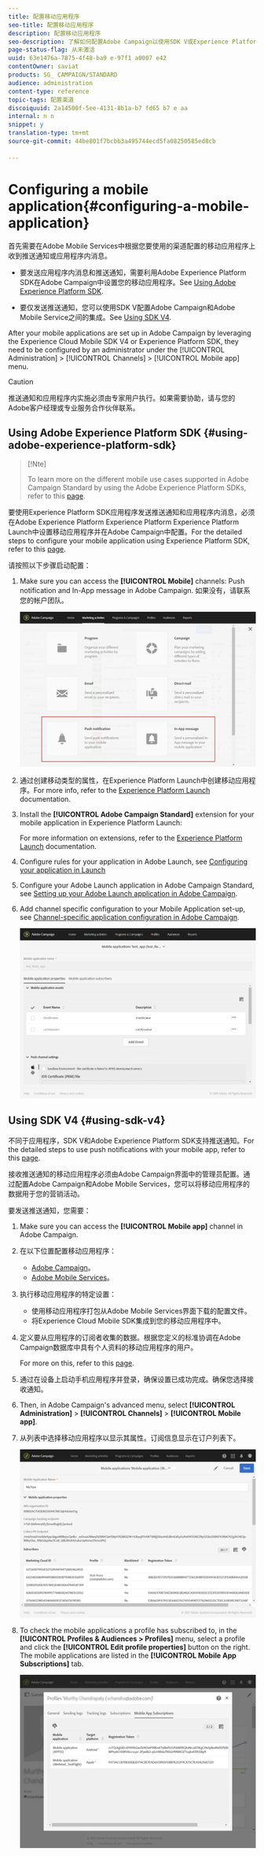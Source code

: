 ```yaml
---
title: 配置移动应用程序
seo-title: 配置移动应用程序
description: 配置移动应用程序
seo-description: 了解如何配置Adobe Campaign以使用SDK V或Experience Platform SDK发送推送通知或应用程序内消息。
page-status-flag: 从未激活
uuid: 63e1476a-7875-4f48-ba9 e-97f1 a0007 e42
contentOwner: saviat
products: SG_ CAMPAIGN/STANDARD
audience: administration
content-type: reference
topic-tags: 配置渠道
discoiquuid: 2a14500f-5ee-4131-8b1a-b7 fd65 b7 e aa
internal: n n
snippet: y
translation-type: tm+mt
source-git-commit: 44be801f7bcbb3a495744ecd5fa08250585ed8cb

---
```



# Configuring a mobile application{#configuring-a-mobile-application}

首先需要在Adobe Mobile Services中根据您要使用的渠道配置的移动应用程序上收到推送通知或应用程序内消息。

* 要发送应用程序内消息和推送通知，需要利用Adobe Experience Platform SDK在Adobe Campaign中设置您的移动应用程序。See [Using Adobe Experience Platform SDK](#using-adobe-experience-platform-sdk).

* 要仅发送推送通知，您可以使用SDK V配置Adobe Campaign和Adobe Mobile Service之间的集成。See [Using SDK V4](#using-sdk-v4).

After your mobile applications are set up in Adobe Campaign by leveraging the Experience Cloud Mobile SDK V4 or Experience Platform SDK, they need to be configured by an administrator under the [!UICONTROL Administration] &gt; [!UICONTROL Channels] &gt; [!UICONTROL Mobile app] menu.

>[!CAUTION]
>
>推送通知和应用程序内实施必须由专家用户执行。如果需要协助，请与您的Adobe客户经理或专业服务合作伙伴联系。

## Using Adobe Experience Platform SDK {#using-adobe-experience-platform-sdk}

>[!Nte]
>
>To learn more on the different mobile use cases supported in Adobe Campaign Standard by using the Adobe Experience Platform SDKs, refer to this [page](https://helpx.adobe.com/campaign/kb/configure-launch-rules-acs-use-cases.html).

要使用Experience Platform SDK应用程序发送推送通知和应用程序内消息，必须在Adobe Experience Platform Experience Platform Experience Platform Launch中设置移动应用程序并在Adobe Campaign中配置。For the detailed steps to configure your mobile application using Experience Platform SDK, refer to this [page](https://helpx.adobe.com/campaign/kb/configuring-app-sdkv4.html).

请按照以下步骤启动配置：

1. Make sure you can access the **[!UICONTROL Mobile]** channels: Push notification and In-App message in Adobe Campaign. 如果没有，请联系您的帐户团队。

   ![](assets/launch_1.png)

1. 通过创建移动类型的属性，在Experience Platform Launch中创建移动应用程序。For more info, refer to the [Experience Platform Launch](https://aep-sdks.gitbook.io/docs/getting-started/create-a-mobile-property#create-a-new-mobile-property) documentation.
1. Install the **[!UICONTROL Adobe Campaign Standard]** extension for your mobile application in Experience Platform Launch:

   For more information on extensions, refer to the [Experience Platform Launch](https://aep-sdks.gitbook.io/docs/using-mobile-extensions/adobe-campaign-standard) documentation.

1. Configure rules for your application in Adobe Launch, see [Configuring your application in Launch](https://helpx.adobe.com/campaign/kb/config-app-in-launch.html#Step1Createdataelements)
1. Configure your Adobe Launch application in Adobe Campaign Standard, see [Setting up your Adobe Launch application in Adobe Campaign](https://helpx.adobe.com/campaign/kb/configuring-app-sdk.html#SettingupyourAdobeLaunchapplicationinAdobeCampaign).
1. Add channel specific configuration to your Mobile Application set-up, see [Channel-specific application configuration in Adobe Campaign](https://helpx.adobe.com/campaign/kb/configuring-app-sdk.html#ChannelspecificapplicationconfigurationinAdobeCampaign).

   ![](assets/launch_2.png)

## Using SDK V4 {#using-sdk-v4}

不同于应用程序，SDK V和Adobe Experience Platform SDK支持推送通知。For the detailed steps to use push notifications with your mobile app, refer to this [page](https://helpx.adobe.com/campaign/kb/configuring-app-sdkv4.html).

接收推送通知的移动应用程序必须由Adobe Campaign界面中的管理员配置。通过配置Adobe Campaign和Adobe Mobile Services，您可以将移动应用程序的数据用于您的营销活动。

要发送推送通知，您需要：

1. Make sure you can access the **[!UICONTROL Mobile app]** channel in Adobe Campaign.
1. 在以下位置配置移动应用程序：

   * [Adobe Campaign](https://helpx.adobe.com/campaign/kb/configuring-app-sdkv4.html#SettingupamobileapplicationinAdobeCampaign)。
   * [Adobe Mobile Services](https://helpx.adobe.com/campaign/kb/configuring-app-sdkv4.html#ConfiguringamobileapplicationinAdobeMobileServices)。

1. 执行移动应用程序的特定设置：

   * 使用移动应用程序打包从Adobe Mobile Services界面下载的配置文件。
   * 将Experience Cloud Mobile SDK集成到您的移动应用程序中。

1. 定义要从应用程序的订阅者收集的数据。根据您定义的标准协调在Adobe Campaign数据库中具有个人资料的移动应用程序的用户。

   For more on this, refer to this [page](https://helpx.adobe.com/campaign/kb/configuring-app-sdkv4.html#Collectingsubscribersdatafromamobileapplication).

1. 通过在设备上启动手机应用程序并登录，确保设置已成功完成。确保您选择接收通知。
1. Then, in Adobe Campaign's advanced menu, select **[!UICONTROL Administration]** &gt; **[!UICONTROL Channels]** &gt; **[!UICONTROL Mobile app]**.
1. 从列表中选择移动应用程序以显示其属性。订阅信息显示在订户列表下。

   ![](assets/push_notif_mobile_app.png)

1. To check the mobile applications a profile has subscribed to, in the **[!UICONTROL Profiles & Audiences > Profiles]** menu, select a profile and click the **[!UICONTROL Edit profile properties]** button on the right. The mobile applications are listed in the **[!UICONTROL Mobile App Subscriptions]** tab.

   ![](assets/push_notif_subscriptions.png)